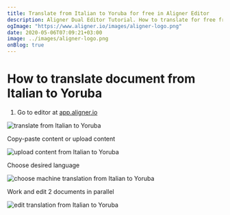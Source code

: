 ```yaml
---
title: Translate from Italian to Yoruba for free in Aligner Editor
description: Aligner Dual Editor Tutorial. How to translate for free from Italian to Yoruba. Aligner is multilingual document management platform. 
ogImage: "https://www.aligner.io/images/aligner-logo.png"
date: 2020-05-06T07:09:21+03:00
image: ../images/aligner-logo.png
onBlog: true
---
```


# How to translate document from Italian to Yoruba

1. Go to editor at [app.aligner.io](https://app.aligner.io "Aligner App web page")

![translate from Italian to Yoruba](../aligner-blank-editor.png "translate from Italian to Yoruba")

Copy-paste content or upload content

![upload content from Italian to Yoruba](../aligner-uploaded-document.png "upload content from Italian to Yoruba")

Choose desired language

![choose machine translation from Italian to Yoruba](../aligner-language-dropdown.png "choose machine translation from Italian to Yoruba")

Work and edit 2 documents in parallel

![edit translation from Italian to Yoruba](../aligner-double-sitded-editor.png "edit translation from Italian to Yoruba")

